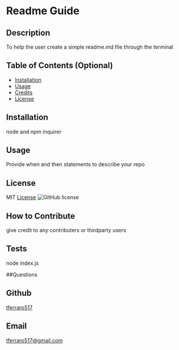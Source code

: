 # Readme Guide

 ## Description
  To help the user create a simple readme.md file through the terminal
  ## Table of Contents (Optional)
  
 
  - [Installation](#installation)
  - [Usage](#usage)
  - [Credits](#credits)
  - [License](#license)
  
  ## Installation
  node and npm inquirer

  ## Usage
  Provide when and then statements to describe your repo
  
  
  ## License
  MIT
  [License](#license)
  ![GitHub license](https://img.shields.io/badge/license-MIT-blueviolet.svg)

  ## How to Contribute
  give credit to any contributers or thirdparty users

  ## Tests
  node index.js

  ##Questions
  ## Github
  [tferraro517](https://github.com/tferraro517/)
  ## Email
  tferraro517@gmail.com
  
